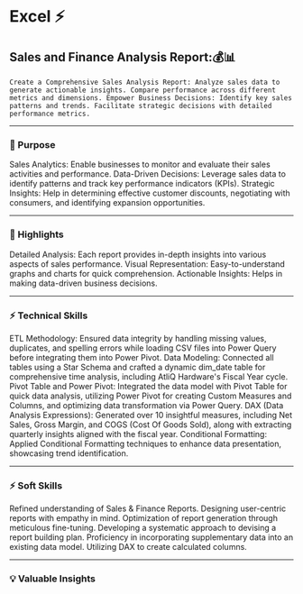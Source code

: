 # Excel ⚡
## Sales and Finance Analysis Report:💰📊
    Create a Comprehensive Sales Analysis Report: Analyze sales data to generate actionable insights. Compare performance across different metrics and dimensions. Empower Business Decisions: Identify key sales patterns and trends. Facilitate strategic decisions with detailed performance metrics.
________________________________________
### 🚀 Purpose
Sales Analytics: Enable businesses to monitor and evaluate their sales activities and performance. Data-Driven Decisions: Leverage sales data to identify patterns and track key performance indicators (KPIs). Strategic Insights: Help in determining effective customer discounts, negotiating with consumers, and identifying expansion opportunities.
________________________________________
### 🌟 Highlights
Detailed Analysis: Each report provides in-depth insights into various aspects of sales performance. Visual Representation: Easy-to-understand graphs and charts for quick comprehension. Actionable Insights: Helps in making data-driven business decisions.
________________________________________
### ⚡ Technical Skills
ETL Methodology: Ensured data integrity by handling missing values, duplicates, and spelling errors while loading CSV files into Power Query before integrating them into Power Pivot. Data Modeling: Connected all tables using a Star Schema and crafted a dynamic dim_date table for comprehensive time analysis, including AtliQ Hardware's Fiscal Year cycle. Pivot Table and Power Pivot: Integrated the data model with Pivot Table for quick data analysis, utilizing Power Pivot for creating Custom Measures and Columns, and optimizing data transformation via Power Query. DAX (Data Analysis Expressions): Generated over 10 insightful measures, including Net Sales, Gross Margin, and COGS (Cost Of Goods Sold), along with extracting quarterly insights aligned with the fiscal year. Conditional Formatting: Applied Conditional Formatting techniques to enhance data presentation, showcasing trend identification.
________________________________________
### ⚡ Soft Skills
Refined understanding of Sales & Finance Reports. Designing user-centric reports with empathy in mind. Optimization of report generation through meticulous fine-tuning. Developing a systematic approach to devising a report building plan. Proficiency in incorporating supplementary data into an existing data model. Utilizing DAX to create calculated columns.
________________________________________
### 💡 Valuable Insights
